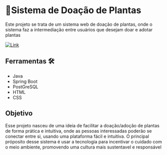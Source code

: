 # 🌱Sistema de Doação de Plantas

Este projeto se trata de um sistema web de doação de plantas, onde o sistema faz a intermediação entre usuários que desejam doar e adotar plantas

[![Link](https://img.shields.io/badge/Clique%20Aqui%20%20para%20acessar-4CAF50?style=for-the-badge)](https://doaplanta.shop)

## Ferramentas 🛠️
 - Java
 - Spring Boot
 - PostGreSQL
 - HTML
 - CSS

## Objetivo
Esse projeto nasceu de uma ideia de facilitar a doação/adoção de plantas de forma prática e intuitiva, onde as pessoas interessadas poderão se conectar entre si, usando uma plataforma fácil e intuitiva. O principal próposito desse sistema é usar a tecnologia para incentivar o cuidado com o meio ambiente, promovendo uma cultura mais sustentavel e responsável 
